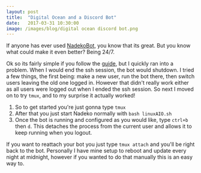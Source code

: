 ```yaml
---
layout: post
title:  "Digital Ocean and a Discord Bot"
date:   2017-03-31 10:30:00
image: /images/blog/digital ocean discord bot.png
---
```


If anyone has ever used [NadekoBot](https://github.com/Kwoth/NadekoBot), you know that its great. But you know what could make it even better? Being 24/7.

Ok so its fairly simple if you follow the [guide](http://nadekobot.readthedocs.io/en/latest/guides/Linux%20Guide/), but I quickly ran into a problem. 
When I would end the ssh session, the bot would shutdown. I tried a few things, the first being: make a new user, run the bot there, then switch users leaving the old one logged in.
However that didn't really work either as all users were logged out when I ended the ssh session. So next I moved on to try `tmux`, and to my surprise it actually worked! 

1. So to get started you're just gonna type `tmux`
2. After that you just start Nadeko normally with `bash linuxAIO.sh`
3. Once the bot is running and configured as you would like, type `ctrl+b` then `d`. This detaches the process from the current user and allows it to keep running when you logout.

If you want to reattach your bot you just type `tmux attach` and you'll be right back to the bot. 
Personally I have mine setup to reboot and update every night at midnight, however if you wanted to do that manually this is an easy way to.